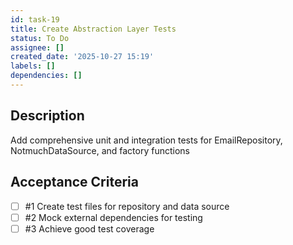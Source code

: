 ```yaml
---
id: task-19
title: Create Abstraction Layer Tests
status: To Do
assignee: []
created_date: '2025-10-27 15:19'
labels: []
dependencies: []
---
```


## Description

<!-- SECTION:DESCRIPTION:BEGIN -->
Add comprehensive unit and integration tests for EmailRepository, NotmuchDataSource, and factory functions
<!-- SECTION:DESCRIPTION:END -->

## Acceptance Criteria
<!-- AC:BEGIN -->
- [ ] #1 Create test files for repository and data source
- [ ] #2 Mock external dependencies for testing
- [ ] #3 Achieve good test coverage
<!-- AC:END -->
